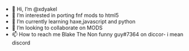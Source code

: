 - 👋 Hi, I’m @xdyakel
- 👀 I’m interested in porting fnf mods to html5
- 🌱 I’m currently learning haxe,javascript and python
- 💞️ I’m looking to collaborate on MODS
- 📫 How to reach me Blake The Non funny guy#7364 on diccor- i mean discord

<!---
xdyakel/xdyakel is a ✨ special ✨ repository because its `README.md` (this file) appears on your GitHub profile.
You can click the Preview link to take a look at your changes.
--->
